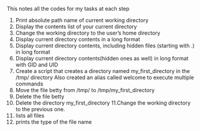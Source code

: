 This notes all the codes for my tasks at each step
1. Print absolute path name of current working directory
2. Display the contents list of your current directory
3. Change the working directory to the user’s home directory
4. Display current directory contents in a long format
5. Display current directory contents, including hidden files (starting with .) in long format
6. Display current directory contents(hidden ones as well) in long format with GID and UID
7. Create a script that creates a directory named my_first_directory in the /tmp/ directory
     Also created an alias called welcome to execute multiple commands
8. Move the file betty from /tmp/ to /tmp/my_first_directory
9. Delete the file betty
10. Delete the directory my_first_directory
11.Change the working directory to the previous one.
12. lists all files
13.  prints the type of the file name
